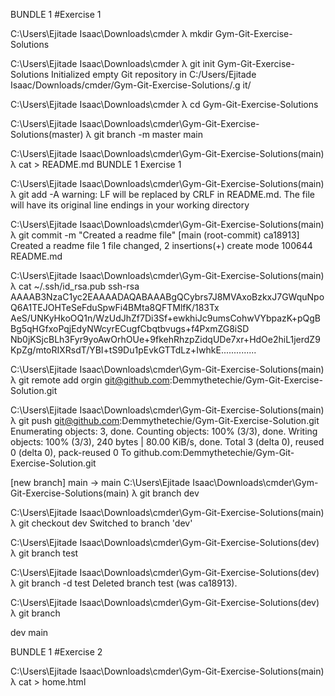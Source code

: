 BUNDLE 1 
#Exercise 1

C:\Users\Ejitade Isaac\Downloads\cmder
λ mkdir Gym-Git-Exercise-Solutions

C:\Users\Ejitade Isaac\Downloads\cmder
λ git init Gym-Git-Exercise-Solutions
Initialized empty Git repository in C:/Users/Ejitade Isaac/Downloads/cmder/Gym-Git-Exercise-Solutions/.g it/

C:\Users\Ejitade Isaac\Downloads\cmder
λ cd Gym-Git-Exercise-Solutions

C:\Users\Ejitade Isaac\Downloads\cmder\Gym-Git-Exercise-Solutions(master)
λ git branch -m master main

C:\Users\Ejitade Isaac\Downloads\cmder\Gym-Git-Exercise-Solutions(main)
λ cat > README.md
BUNDLE 1
Exercise 1

C:\Users\Ejitade Isaac\Downloads\cmder\Gym-Git-Exercise-Solutions(main)
λ git add -A
warning: LF will be replaced by CRLF in README.md.
The file will have its original line endings in your working directory

C:\Users\Ejitade Isaac\Downloads\cmder\Gym-Git-Exercise-Solutions(main)
λ git commit -m "Created a readme file"
[main (root-commit) ca18913] Created a readme file
1 file changed, 2 insertions(+)
create mode 100644 README.md

C:\Users\Ejitade Isaac\Downloads\cmder\Gym-Git-Exercise-Solutions(main)
λ cat ~/.ssh/id_rsa.pub
ssh-rsa AAAAB3NzaC1yc2EAAAADAQABAAABgQCybrs7J8MVAxoBzkxJ7GWquNpoQ6A1TEJOHTeSeFduSpwFi4BMta8QFTMlfK/183Tx AeS/UNKyHkoOQ1n/WzUdJhZf7Di3Sf+ewkhiJc9umsCohwVYbpazK+pQgBBg5qHGfxoPqjEdyNWcyrECugfCbqtbvugs+f4PxmZG8iSD Nb0jKSjcBLh3Fyr9yoAwOrhOUe+9fkehRhzpZidqUDe7xr+HdOe2hiL1jerdZ9KpZg/mtoRIXRsdT/YBI+tS9Du1pEvkGTTdLz+IwhkE..............

C:\Users\Ejitade Isaac\Downloads\cmder\Gym-Git-Exercise-Solutions(main)
λ git remote add orgin git@github.com:Demmythetechie/Gym-Git-Exercise-Solution.git

C:\Users\Ejitade Isaac\Downloads\cmder\Gym-Git-Exercise-Solutions(main)
λ git push git@github.com:Demmythetechie/Gym-Git-Exercise-Solution.git
Enumerating objects: 3, done.
Counting objects: 100% (3/3), done.
Writing objects: 100% (3/3), 240 bytes | 80.00 KiB/s, done.
Total 3 (delta 0), reused 0 (delta 0), pack-reused 0
To github.com:Demmythetechie/Gym-Git-Exercise-Solution.git

[new branch] main -> main
C:\Users\Ejitade Isaac\Downloads\cmder\Gym-Git-Exercise-Solutions(main)
λ git branch dev

C:\Users\Ejitade Isaac\Downloads\cmder\Gym-Git-Exercise-Solutions(main)
λ git checkout dev
Switched to branch 'dev'

C:\Users\Ejitade Isaac\Downloads\cmder\Gym-Git-Exercise-Solutions(dev)
λ git branch test

C:\Users\Ejitade Isaac\Downloads\cmder\Gym-Git-Exercise-Solutions(dev)
λ git branch -d test
Deleted branch test (was ca18913).

C:\Users\Ejitade Isaac\Downloads\cmder\Gym-Git-Exercise-Solutions(dev)
λ git branch

dev
main


BUNDLE 1
#Exercise 2

C:\Users\Ejitade Isaac\Downloads\cmder\Gym-Git-Exercise-Solutions(main)
λ cat > home.html
<!DOCTYPE html>
<html lang="en">
        <head>
                <title>Home</html>
        </head>
        <body>
                <div>
                        <p>This is the home page</p>
                </div>
        </body>
</html>

C:\Users\Ejitade Isaac\Downloads\cmder\Gym-Git-Exercise-Solutions(main)
λ git add home.html
warning: LF will be replaced by CRLF in home.html.
The file will have its original line endings in your working directory

C:\Users\Ejitade Isaac\Downloads\cmder\Gym-Git-Exercise-Solutions(main)
λ git stash
Saved working directory and index state WIP on main: df0bae3 deleted

C:\Users\Ejitade Isaac\Downloads\cmder\Gym-Git-Exercise-Solutions(main)
λ cat > about.html
<!DOCTYPE html>
<html lang="en">
        <head>
                <title>Home</html>
        </head>
        <body>
                <div>
                        <p>This is the about page</p>
                </div>
        </body>
</html>

C:\Users\Ejitade Isaac\Downloads\cmder\Gym-Git-Exercise-Solutions(main)
λ git add about.html
warning: LF will be replaced by CRLF in about.html.
The file will have its original line endings in your working directory

C:\Users\Ejitade Isaac\Downloads\cmder\Gym-Git-Exercise-Solutions(main)
λ git stash
Saved working directory and index state WIP on main: df0bae3 deleted

C:\Users\Ejitade Isaac\Downloads\cmder\Gym-Git-Exercise-Solutions(main)
λ cat > team.html
<!DOCTYPE html>
<html lang="en">
        <head>
                <title>Home</html>
        </head>
        <body>
                <div>
                        <p>This is the team page</p>
                </div>
        </body>
</html>

C:\Users\Ejitade Isaac\Downloads\cmder\Gym-Git-Exercise-Solutions(main)
λ git add team.html
warning: LF will be replaced by CRLF in team.html.
The file will have its original line endings in your working directory

C:\Users\Ejitade Isaac\Downloads\cmder\Gym-Git-Exercise-Solutions(main)
λ git stash
Saved working directory and index state WIP on main: df0bae3 deleted

C:\Users\Ejitade Isaac\Downloads\cmder\Gym-Git-Exercise-Solutions(main)
λ git add -A

C:\Users\Ejitade Isaac\Downloads\cmder\Gym-Git-Exercise-Solutions(main)
λ git stash list
stash@{0}: WIP on main: df0bae3 deleted
stash@{1}: WIP on main: df0bae3 deleted
stash@{2}: WIP on main: df0bae3 deleted

C:\Users\Ejitade Isaac\Downloads\cmder\Gym-Git-Exercise-Solutions(main)
λ ls
README.md

C:\Users\Ejitade Isaac\Downloads\cmder\Gym-Git-Exercise-Solutions(main)
λ git stash pop stash@{1}
On branch main
Changes to be committed:
  (use "git restore --staged <file>..." to unstage)
        new file:   about.html

Dropped stash@{1} (c62da0414bdbc6ddad3321d099d89e397ca3e321)

C:\Users\Ejitade Isaac\Downloads\cmder\Gym-Git-Exercise-Solutions(main)
λ git add -A

C:\Users\Ejitade Isaac\Downloads\cmder\Gym-Git-Exercise-Solutions(main)
λ git commit -m "about.html file was unstashed"
[main 90cc27b] about.html file was unstashed
 1 file changed, 11 insertions(+)
 create mode 100644 about.html

C:\Users\Ejitade Isaac\Downloads\cmder\Gym-Git-Exercise-Solutions(main)
λ git stash pop --index 1
<stdin>:14: trailing whitespace.
                        <p>This is the home page</p>
warning: 1 line adds whitespace errors.
On branch main
Changes to be committed:
  (use "git restore --staged <file>..." to unstage)
        new file:   home.html

Dropped refs/stash@{1} (2eef36cd5ae77bf6666512c87c6d6cf3f195fc5d)

C:\Users\Ejitade Isaac\Downloads\cmder\Gym-Git-Exercise-Solutions(main)
λ git add -A

C:\Users\Ejitade Isaac\Downloads\cmder\Gym-Git-Exercise-Solutions(main)
λ git commit -m "home.html file was unstashed"
[main 5585050] home.html file was unstashed
 1 file changed, 11 insertions(+)
 create mode 100644 home.html

C:\Users\Ejitade Isaac\Downloads\cmder\Gym-Git-Exercise-Solutions(main)
λ git push git@github.com:Demmythetechie/Gym-Git-Exercise-Solution.git
Enumerating objects: 7, done.
Counting objects: 100% (7/7), done.
Delta compression using up to 4 threads
Compressing objects: 100% (6/6), done.
Writing objects: 100% (6/6), 638 bytes | 212.00 KiB/s, done.
Total 6 (delta 2), reused 0 (delta 0), pack-reused 0
remote: Resolving deltas: 100% (2/2), done.
To github.com:Demmythetechie/Gym-Git-Exercise-Solution.git
   df0bae3..5585050  main -> main

C:\Users\Ejitade Isaac\Downloads\cmder\Gym-Git-Exercise-Solutions(main)
λ git stash pop --index 0
<stdin>:14: trailing whitespace.
                        <p>This is the team page</p>
warning: 1 line adds whitespace errors.
On branch main
Changes to be committed:
  (use "git restore --staged <file>..." to unstage)
        new file:   team.html

Dropped refs/stash@{0} (0110c5af826fc0d9e08f6534c0f4fde5040caa69)

C:\Users\Ejitade Isaac\Downloads\cmder\Gym-Git-Exercise-Solutions(main)
λ git reset --hard
HEAD is now at 5585050 home.html file was unstashed

C:\Users\Ejitade Isaac\Downloads\cmder\Gym-Git-Exercise-Solutions(main)
λ ls
about.html  home.html  README.md

BUNDLE 2
# Exercise 1

C:\Users\Ejitade Isaac\Downloads\cmder\Gym-Git-Exercise-Solutions(main)
λ git branch ft/bundle-2

C:\Users\Ejitade Isaac\Downloads\cmder\Gym-Git-Exercise-Solutions(main)
λ git checkout ft/bundle-2
Switched to branch 'ft/bundle-2'
M       README.md

C:\Users\Ejitade Isaac\Downloads\cmder\Gym-Git-Exercise-Solutions(ft/bundle-2)
λ cat > services.html
<!DOCTYPE html>
<html lang="en">
        <head>
                <title>Home</html>
        </head>
        <body>
                <div>
                        <p>This is the service page</p>
                </div>
        </body>
</html>

C:\Users\Ejitade Isaac\Downloads\cmder\Gym-Git-Exercise-Solutions(ft/bundle-2)
λ cat >> README.md

BUNDLE 2
#Exercise 1

C:\Users\Ejitade Isaac\Downloads\cmder\Gym-Git-Exercise-Solutions(ft/bundle-2)
λ git add services.html README.md
warning: LF will be replaced by CRLF in README.md.
The file will have its original line endings in your working directory
warning: LF will be replaced by CRLF in services.html.
The file will have its original line endings in your working directory

C:\Users\Ejitade Isaac\Downloads\cmder\Gym-Git-Exercise-Solutions(ft/bundle-2)
λ git commit -m "created a new branch and added some changes"
[ft/bundle-2 3563c8b] created a new branch and added some changes
 2 files changed, 15 insertions(+)
 create mode 100644 services.html

C:\Users\Ejitade Isaac\Downloads\cmder\Gym-Git-Exercise-Solutions(ft/bundle-2)
λ git push git@github.com:Demmythetechie/Gym-Git-Exercise-Solution.git
Enumerating objects: 6, done.
Counting objects: 100% (6/6), done.
Delta compression using up to 4 threads
Compressing objects: 100% (4/4), done.
Writing objects: 100% (4/4), 543 bytes | 271.00 KiB/s, done.
Total 4 (delta 1), reused 0 (delta 0), pack-reused 0
remote: Resolving deltas: 100% (1/1), completed with 1 local object.
remote:
remote: Create a pull request for 'ft/bundle-2' on GitHub by visiting:
remote:      https://github.com/Demmythetechie/Gym-Git-Exercise-Solution/pull/new/ft/bundle-2
remote:
To github.com:Demmythetechie/Gym-Git-Exercise-Solution.git
 * [new branch]      ft/bundle-2 -> ft/bundle-2


